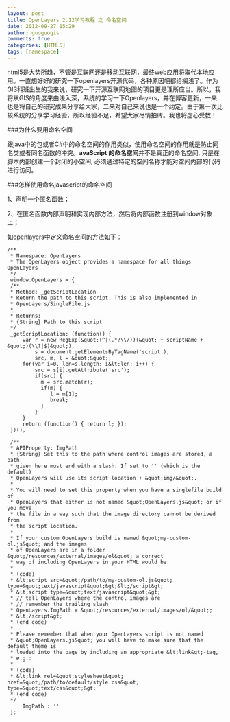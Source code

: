```yaml
---
layout: post
title: OpenLayers 2.12学习教程 之 命名空间
date: 2012-09-27 15:29
author: guoguogis
comments: true
categories: [HTML5]
tags: [namespace]
---
```

html5是大势所趋，不管是互联网还是移动互联网，最终web应用将取代本地应用。一直想好好的研究一下openlayers开源代码，各种原因吧都给搁浅了。作为GIS科班出生的我来说，研究一下开源互联网地图的项目更是理所应当。所以，我将从GIS的角度来由浅入深，系统的学习一下Openlayers，并在博客更新，一来也是将自己的研究成果分享给大家，二来对自己来说也是一个约定。由于第一次比较系统的分享学习经验，所以经验不足，希望大家尽情拍砖。我也将虚心受教！

###为什么要用命名空间

跟java中的包或者C#中的命名空间的作用类似，使用命名空间的作用就是防止同名类或者同名函数的冲突。<strong>avaScript 的命名空间</strong>并不是真正的命名空间, 只是在脚本内部创建一个封闭的小空间, 必须通过特定的空间名称才能对空间内部的代码进行访问。

###怎样使用命名javascript的命名空间

1、声明一个匿名函数；

2、在匿名函数内部声明和实现内部方法，然后将内部函数注册到window对象上；

如openlayers中定义命名空间的方法如下：

```
/**
 * Namespace: OpenLayers
 * The OpenLayers object provides a namespace for all things OpenLayers
 */
 window.OpenLayers = {
 /**
 * Method: _getScriptLocation
 * Return the path to this script. This is also implemented in
 * OpenLayers/SingleFile.js
 *
 * Returns:
 * {String} Path to this script
 */
 _getScriptLocation: (function() {
     var r = new RegExp(&quot;(^|(.*?\\/))(&quot; + scriptName + &quot;)(\\?|$)&quot;),
         s = document.getElementsByTagName('script'),
         src, m, l = &quot;&quot;;
     for(var i=0, len=s.length; i&lt;len; i++) {
         src = s[i].getAttribute('src');
         if(src) {
           m = src.match(r);
           if(m) {
              l = m[1];
              break;
           }
         }
     }
     return (function() { return l; });
 })(),

 /**
 * APIProperty: ImgPath
 * {String} Set this to the path where control images are stored, a path
 * given here must end with a slash. If set to '' (which is the default)
 * OpenLayers will use its script location + &quot;img/&quot;.
 *
 * You will need to set this property when you have a singlefile build of
 * OpenLayers that either is not named &quot;OpenLayers.js&quot; or if you move
 * the file in a way such that the image directory cannot be derived from
 * the script location.
 *
 * If your custom OpenLayers build is named &quot;my-custom-ol.js&quot; and the images
 * of OpenLayers are in a folder &quot;/resources/external/images/ol&quot; a correct
 * way of including OpenLayers in your HTML would be:
 *
 * (code)
 * &lt;script src=&quot;/path/to/my-custom-ol.js&quot; type=&quot;text/javascript&quot;&gt;&lt;/script&gt;
 * &lt;script type=&quot;text/javascript&quot;&gt;
 * // tell OpenLayers where the control images are
 * // remember the trailing slash
 * OpenLayers.ImgPath = &quot;/resources/external/images/ol/&quot;;
 * &lt;/script&gt;
 * (end code)
 *
 * Please remember that when your OpenLayers script is not named
 * &quot;OpenLayers.js&quot; you will have to make sure that the default theme is
 * loaded into the page by including an appropriate &lt;link&gt;-tag,
 * e.g.:
 *
 * (code)
 * &lt;link rel=&quot;stylesheet&quot; href=&quot;/path/to/default/style.css&quot; type=&quot;text/css&quot;&gt;
 * (end code)
 */
     ImgPath : ''
 };

```

